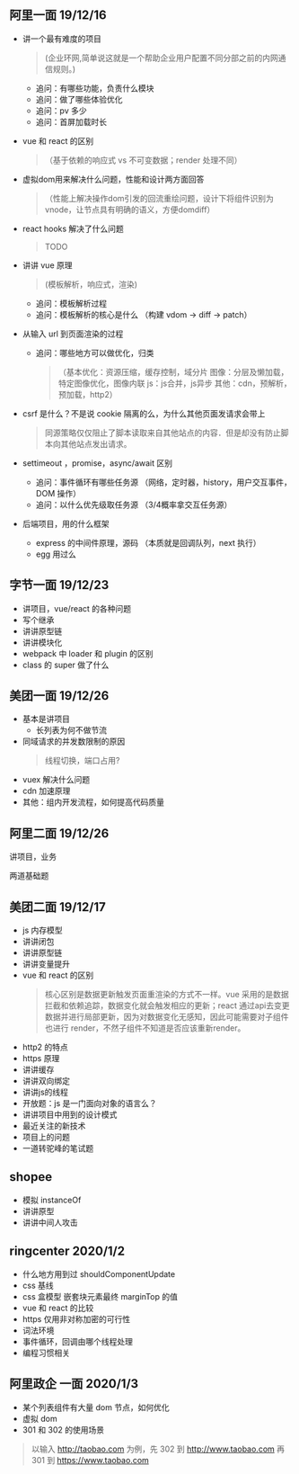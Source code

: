 ## 阿里一面 19/12/16

- 讲一个最有难度的项目
    > (企业环网,简单说这就是一个帮助企业用户配置不同分部之前的内网通信规则。)
  - 追问：有哪些功能，负责什么模块
  - 追问：做了哪些体验优化
  - 追问：pv 多少
  - 追问：首屏加载时长

- vue 和 react 的区别 
  >（基于依赖的响应式 vs 不可变数据；render 处理不同）

- 虚拟dom用来解决什么问题，性能和设计两方面回答
  > （性能上解决操作dom引发的回流重绘问题，设计下将组件识别为vnode，让节点具有明确的语义，方便domdiff）

- react hooks 解决了什么问题
  > TODO

- 讲讲 vue 原理 
  > (模板解析，响应式，渲染)
  - 追问：模板解析过程
  - 追问：模板解析的核心是什么 （构建 vdom -> diff -> patch）

- 从输入 url 到页面渲染的过程
  - 追问：哪些地方可以做优化，归类
    > （基本优化：资源压缩，缓存控制，域分片
   图像：分层及懒加载，特定图像优化，图像内联
   js：js合并，js异步
   其他：cdn，预解析，预加载，http2）

- csrf 是什么？不是说 cookie 隔离的么，为什么其他页面发请求会带上
  > 同源策略仅仅阻止了脚本读取来自其他站点的内容．但是却没有防止脚本向其他站点发出请求。

- settimeout ，promise，async/await 区别
  - 追问：事件循环有哪些任务源 （网络，定时器，history，用户交互事件，DOM 操作）
  - 追问：以什么优先级取任务源 （3/4概率拿交互任务源）

- 后端项目，用的什么框架
  - express 的中间件原理，源码 （本质就是回调队列，next 执行）
  - egg 用过么

## 字节一面 19/12/23

- 讲项目，vue/react 的各种问题
- 写个继承
- 讲讲原型链
- 讲讲模块化
- webpack 中 loader 和 plugin 的区别
- class 的 super 做了什么

## 美团一面 19/12/26

- 基本是讲项目
  - 长列表为何不做节流
- 同域请求的并发数限制的原因
  > 线程切换，端口占用?
- vuex 解决什么问题
- cdn 加速原理
- 其他：组内开发流程，如何提高代码质量

## 阿里二面 19/12/26

讲项目，业务

两道基础题

## 美团二面 19/12/17

- js 内存模型
- 讲讲闭包
- 讲讲原型链
- 讲讲变量提升
- vue 和 react 的区别
  > 核心区别是数据更新触发页面重渲染的方式不一样。vue 采用的是数据拦截和依赖追踪，数据变化就会触发相应的更新；react 通过api去变更数据并进行局部更新，因为对数据变化无感知，因此可能需要对子组件也进行 render，不然子组件不知道是否应该重新render。
- http2 的特点
- https 原理
- 讲讲缓存
- 讲讲双向绑定
- 讲讲js的线程
- 开放题：js 是一门面向对象的语言么？
- 讲讲项目中用到的设计模式
- 最近关注的新技术
- 项目上的问题
- 一道转驼峰的笔试题

## shopee 

- 模拟 instanceOf
- 讲讲原型
- 讲讲中间人攻击


## ringcenter 2020/1/2

- 什么地方用到过 shouldComponentUpdate 
- css 基线
- css 盒模型 嵌套块元素最终 marginTop 的值
- vue 和 react 的比较
- https 仅用非对称加密的可行性
- 词法环境
- 事件循环，回调由哪个线程处理
- 编程习惯相关

## 阿里政企 一面 2020/1/3

- 某个列表组件有大量 dom 节点，如何优化
- 虚拟 dom
- 301 和 302 的使用场景
> 以输入 http://taobao.com 为例，先 302 到 http://www.taobao.com 再 301 到 https://www.taobao.com